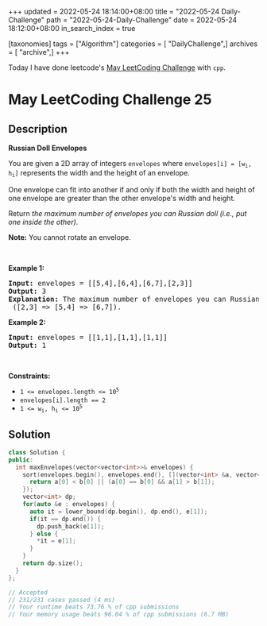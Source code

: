 +++
updated = 2022-05-24 18:14:00+08:00
title = "2022-05-24 Daily-Challenge"
path = "2022-05-24-Daily-Challenge"
date = 2022-05-24 18:12:00+08:00
in_search_index = true

[taxonomies]
tags = ["Algorithm"]
categories = [ "DailyChallenge",]
archives = [ "archive",]
+++

Today I have done leetcode's [May LeetCoding Challenge](hhttps://leetcode.com/problems/russian-doll-envelopes/) with `cpp`.

<!-- more -->

# May LeetCoding Challenge 25

## Description

**Russian Doll Envelopes**

<p>You are given a 2D array of integers <code>envelopes</code> where <code>envelopes[i] = [w<sub>i</sub>, h<sub>i</sub>]</code> represents the width and the height of an envelope.</p>

<p>One envelope can fit into another if and only if both the width and height of one envelope are greater than the other envelope&#39;s width and height.</p>

<p>Return <em>the maximum number of envelopes you can Russian doll (i.e., put one inside the other)</em>.</p>

<p><strong>Note:</strong> You cannot rotate an envelope.</p>

<p>&nbsp;</p>
<p><strong>Example 1:</strong></p>

<pre>
<strong>Input:</strong> envelopes = [[5,4],[6,4],[6,7],[2,3]]
<strong>Output:</strong> 3
<strong>Explanation:</strong> The maximum number of envelopes you can Russian doll is <code>3</code> ([2,3] =&gt; [5,4] =&gt; [6,7]).
</pre>

<p><strong>Example 2:</strong></p>

<pre>
<strong>Input:</strong> envelopes = [[1,1],[1,1],[1,1]]
<strong>Output:</strong> 1
</pre>

<p>&nbsp;</p>
<p><strong>Constraints:</strong></p>

<ul>
	<li><code>1 &lt;= envelopes.length &lt;= 10<sup>5</sup></code></li>
	<li><code>envelopes[i].length == 2</code></li>
	<li><code>1 &lt;= w<sub>i</sub>, h<sub>i</sub> &lt;= 10<sup>5</sup></code></li>
</ul>

## Solution

``` cpp
class Solution {
public:
  int maxEnvelopes(vector<vector<int>>& envelopes) {
    sort(envelopes.begin(), envelopes.end(), [](vector<int> &a, vector<int> &b){
      return a[0] < b[0] || (a[0] == b[0] && a[1] > b[1]);
    });
    vector<int> dp;
    for(auto &e : envelopes) {
      auto it = lower_bound(dp.begin(), dp.end(), e[1]);
      if(it == dp.end()) {
        dp.push_back(e[1]);
      } else {
        *it = e[1];
      }
    }
    return dp.size();
  }
};

// Accepted
// 231/231 cases passed (4 ms)
// Your runtime beats 73.76 % of cpp submissions
// Your memory usage beats 96.04 % of cpp submissions (6.7 MB)
```
